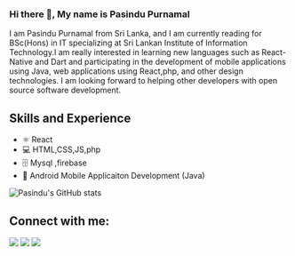 ### Hi there 👋, My name is Pasindu Purnamal
I am Pasindu Purnamal from Sri Lanka, and I am currently reading for BSc(Hons) in IT specializing at Sri Lankan Institute of Information Technology.I am really interested in learning new languages such as React-Native and Dart and participating in the development of mobile applications using Java, web applications using React,php, and other design technologies. I am looking forward to helping other developers with open source software development.

## Skills and Experience
* ⚛️ React
* 💻 HTML,CSS,JS,php
* 🗄️ Mysql ,firebase
* 📱 Android Mobile Applicaiton Development (Java) 
 

<!-- [![Top Languages](https://github-readme-stats.vercel.app/api/top-langs/?username=pasindupurnamal98)](https://github.com/anuraghazra/github-readme-stats) -->

![Pasindu's GitHub stats](https://github-readme-stats.vercel.app/api?username=pasindupurnamal98&show_icons=true&theme=radical)

<!-- ![GitHub Activity Graph](https://activity-graph.herokuapp.com/graph?username=pasindupurnamal98)   -->

## Connect with me:

<p align="left">

<a href = "https://www.linkedin.com/in/pasindu-purnamal-771801214/"><img src="https://img.icons8.com/fluent/48/000000/linkedin.png"/></a>
<a href = "https://www.instagram.com/pasindu_purnamal/"><img src="https://img.icons8.com/fluent/48/000000/instagram-new.png"/></a>
<a href = "https://www.facebook.com/profile.php?id=100008038485984"><img src="https://img.icons8.com/color/48/000000/facebook.png"/></a>

</p>



  

